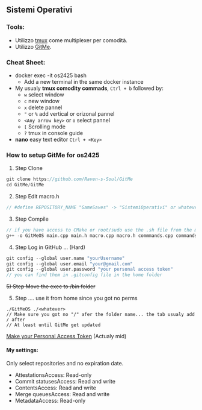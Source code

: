 ## Sistemi Operativi
### Tools:
- Utilizzo [tmux](https://github.com/tmux/tmux) come multiplexer per comodità.
- Utilizzo [GitMe](https://github.com/Raven-s-Soul/GitMe). 
### Cheat Sheet:
- docker exec -it os2425 bash
   - Add a new terminal in the same docker instance
- My usualy **tmux comodity commads**, `Ctrl + b` followed by:
   - `w` select window
   - `c` new window
   - `x` delete pannel
   - `"` or `%` add vertical or orizonal pannel
   - `<Any arrow key>` or `o` select pannel
   - `[` Scrolling mode
   - `?` tmux in console guide
- **nano** easy text editor `Ctrl + <Key>`
### How to setup GitMe for os2425
1) Step Clone
```c
git clone https://github.com/Raven-s-Soul/GitMe
cd GitMe/GitMe
```
2) Step Edit macro.h
```c
// #define REPOSITORY_NAME "GameSaves" -> "SistemiOperativi" or whatever
```
3) Step Compile
```c
// if you have access to CMake or root/sudo use the .sh file from the main folder and your done
g++ -o GitMeOS main.cpp main.h macro.cpp macro.h commmands.cpp commands.h
```
4) Step Log in GitHub ... (Hard)
```c
git config --global user.name "yourUsername"
git config --global user.email "your@gmail.com"
git config --global user.password "your personal access token"
// you can find them in .gitconfig file in the home folder
```
<s> 5) Step Move the exec to /bin folder </s>

5) Step .... use it from home since you got no perms
```
./GitMeOS ./<whatever>
// Make sure you got no "/" afer the folder name... the tab usualy add / after
// At least until GitMe get updated
```

[Make your Personal Access Token](https://docs.github.com/en/authentication/keeping-your-account-and-data-secure/managing-your-personal-access-tokens#creating-a-fine-grained-personal-access-token) (Actualy mid)
#### My settings:
Only select repositories and no expiration date.
- AttestationsAccess: Read-only
- Commit statusesAccess: Read and write
- ContentsAccess: Read and write
- Merge queuesAccess: Read and write
- MetadataAccess: Read-only
